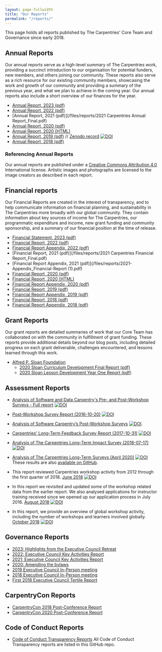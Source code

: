 ```yaml
---
layout: page-fullwidth
title: "Our Reports"
permalink: "/reports/"
---
```


This page holds all reports published by The Carpentries' Core Team and Governance since early 2018.

## Annual Reports

Our annual reports serve as a high-level summary of The Carpentries work, providing a succinct introduction to our organisation for potential funders, new members, and others joining our community. These reports also serve as a rich resource for our existing community members, showcasing the work and growth of our community and providing a summary of the previous year, and what we plan to achieve in the coming year. Our annual reports also include a short overview of our finances for the year.

- [Annual Report, 2023 (pdf)](/files/reports/AnnualReport2023.pdf)
- [Annual Report, 2022 (pdf)](/files/reports/AnnualReport2022.pdf)
- [Annual Report, 2021 (pdf)](/files/reports/2021 Carpentries Annual Report_Final.pdf)
- [Annual Report, 2020 (pdf)](/files/reports/Carpentries2020AnnualReport.pdf)
- [Annual Report, 2020 (HTML)](/annual-report-2020/)
- [Annual Report, 2019 (pdf)](/files/reports/TheCarpentries2019AnnualReport.pdf) // [Zenodo record](https://zenodo.org/record/3840372#.Xsgc2RNKiv4) [![DOI](https://zenodo.org/badge/DOI/10.5281/zenodo.3840372.svg)](https://doi.org/10.5281/zenodo.3840372)
- [Annual Report, 2018 (pdf)](/files/reports/TheCarpentries2018AnnualReport.pdf)


### Referencing Annual Reports

Our annual reports are published under a [Creative Commons Attribution 4.0](http://creativecommons.org/licenses/by/4.0/legalcode) International license. Artistic images and photographs are licensed to the image creators as described in each report.

## Financial reports

Our Financial Reports are created in the interest of transparency, and to help communicate information on financial planning, and sustainability in The Carpentries more broadly with our global community. They contain information about key sources of income for The Carpentries, our programmatic expenditure and income, new grant funding and community sponsorship, and a summary of our financial position at the time of release.

- [Financial Statement, 2023 (pdf)](/files/reports/FinancialStatement2023.pdf)
- [Financial Report, 2022 (pdf)](/files/reports/FinancialReport2022.pdf)
- [Financial Report Appendix, 2022 (pdf)](/files/reports/FinancialReportAppendix2022.pdf)
- [Financial Report, 2021 (pdf)](/files/reports/2021 Carpentries Financial Report_Final.pdf)
- [Financial Report Appendix, 2021 (pdf)](/files/reports/2021-Appendix_Financial-Report (1).pdf)
- [Financial Report, 2020 (pdf)](/files/reports/Carpentries2020FinancialReport.pdf)
- [Financial Report, 2020 (HTML)](/financial-report-2020/)
- [Financial Report Appendix, 2020 (pdf)](/files/reports/Carpentries2020FinancialReportAppendix.pdf)
- [Financial Report, 2019 (pdf)](/files/reports/2019FinancialReport.pdf)
- [Financial Report Appendix, 2019 (pdf)](/files/reports/2019FinancialReportAppendix.pdf)
- [Financial Report, 2018 (pdf)](/files/reports/2018FinancialReport.pdf)
- [Financial Report Appendix, 2018 (pdf)](/files/reports/2018FinancialReportAppendix.pdf)

## Grant Reports

Our grant reports are detailed summaries of work that our Core Team has collaborated on with the community in fulfillment of grant funding. These reports
provide additional details beyond our blog posts, including detailed progress on each grant deliverable, challenges
encountered, and lessons learned through this work.

- [Alfred P. Sloan Foundation](https://sloan.org)
  - [2020 Sloan Curriculum Development Final Report (pdf)](/files/reports/2020SloanCurriculumDevelopmentFinalReport.pdf)
  - [2020 Sloan Lesson Development Year One Report (pdf)](/files/reports/2020SloanLessonDevelopmentYearOneReport.pdf)

## Assessment Reports

- [Analysis of Software and Data Carpentry's Pre- and Post-Workshop Surveys - Full report](https://zenodo.org/record/1325464#.W2KGvNIzY2x) [![DOI](https://zenodo.org/badge/DOI/10.5281/zenodo.1325464.svg)](https://doi.org/10.5281/zenodo.1325464)

- [Post-Workshop Survey Report (2016-10-20)](https://doi.org/10.5281/zenodo.165858) [![DOI](https://zenodo.org/badge/DOI/10.5281/zenodo.165858.svg)](https://doi.org/10.5281/zenodo.165858)

- [Analysis of Software Carpentry’s Post-Workshop Surveys](https://doi.org/10.5281/zenodo.1043533) [![DOI](https://zenodo.org/badge/DOI/10.5281/zenodo.1043533.svg)](https://doi.org/10.5281/zenodo.1043533).

- [Carpentries' Long-Term Feedback Survey Report (2017-10-31)](https://doi.org/10.5281/zenodo.1039944) [![DOI](https://zenodo.org/badge/DOI/10.5281/zenodo.1039944.svg)](https://doi.org/10.5281/zenodo.1039944)

- [Analysis of The Carpentries Long-Term Impact Survey (2018-07-17)](https://doi.org/10.5281/zenodo.1402200) [![DOI](https://zenodo.org/badge/DOI/10.5281/zenodo.1402200.svg)](https://doi.org/10.5281/zenodo.1402200)  

- [Analysis of The Carpentries Long-Term Surveys (April 2020)](https://zenodo.org/record/3728205#.XoOlTnVKjRZ) [![DOI](https://zenodo.org/badge/DOI/10.5281/zenodo.3728205.svg)](https://doi.org/10.5281/zenodo.3728205)  These results are also [available on GitHub](https://carpentries.github.io/assessment/learner-assessment/reports/2020-01-long-term-report.html).

- This report reviewed Carpentries workshop activity from 2012 through the first quarter of 2018. [June 2018](https://doi.org/10.5281/zenodo.1404426) [![DOI](https://zenodo.org/badge/DOI/10.5281/zenodo.1404426.svg)](https://doi.org/10.5281/zenodo.1404426)   

- In this report we revisited and updated some of the workshop related data from the earlier report. We also analysed applications for instructor training received since we opened up our application process in July 2016. [August 2018](https://doi.org/10.5281/zenodo.1404428) [![DOI](https://zenodo.org/badge/DOI/10.5281/zenodo.1404428.svg)](https://doi.org/10.5281/zenodo.1404428)
- In this report, we provide an overview of global workshop activity, including the number of workshops and learners involved globally. [October 2018](https://doi.org/10.5281/zenodo.2325620) [![DOI](https://zenodo.org/badge/DOI/10.5281/zenodo.2325620.svg)](https://doi.org/10.5281/zenodo.2325620)

## Governance Reports

- [2023: Highlights from the Executive Council Retreat](/blog/2023/05/EC-retreat/)
- [2022: Executive Council Key Activities Report](/blog/2022/04/executive-council-key-activities/)
- [2021: Executive Council Key Activities Report](/blog/2021/12/executive-council-key-activities/)
- [2020: Amending the bylaws](/blog/2020/12/carpentries-executive-council-bylaws-revision-2020/)
- [2019 Executive Council In-Person meeting](/blog/2019/11/ec-meeting-2019/)
- [2018 Executive Council In-Person meeting](/blog/2018/06/executive-council-meeting-report/)
- [First 2018 Executive Council Tertile Report](/blog/2018/05/ec-report/)

## CarpentryCon Reports

- [CarpentryCon 2018 Post-Conference Report](/blog/2018/09/carpentrycon-call/)
- [CarpentryCon 2020 Post-Conference Report](/files/reports/2020CarpentryCon.pdf)

## Code of Conduct Reports

- [Code of Conduct Transparency Reports](https://github.com/carpentries/governance/tree/main/code-of-conduct-transparency-reports) All Code of Conduct Transparency reports are listed in this GitHub repo.
